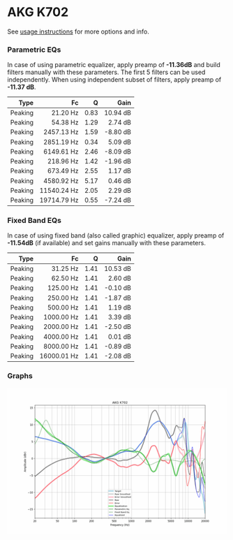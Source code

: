 # AKG K702
See [usage instructions](https://github.com/jaakkopasanen/AutoEq#usage) for more options and info.

### Parametric EQs
In case of using parametric equalizer, apply preamp of **-11.36dB** and build filters manually
with these parameters. The first 5 filters can be used independently.
When using independent subset of filters, apply preamp of **-11.37 dB**.

| Type    | Fc          |    Q | Gain     |
|--------:|------------:|-----:|---------:|
| Peaking | 21.20 Hz    | 0.83 | 10.94 dB |
| Peaking | 54.38 Hz    | 1.29 | 2.74 dB  |
| Peaking | 2457.13 Hz  | 1.59 | -8.80 dB |
| Peaking | 2851.19 Hz  | 0.34 | 5.09 dB  |
| Peaking | 6149.61 Hz  | 2.46 | -8.09 dB |
| Peaking | 218.96 Hz   | 1.42 | -1.96 dB |
| Peaking | 673.49 Hz   | 2.55 | 1.17 dB  |
| Peaking | 4580.92 Hz  | 5.17 | 0.46 dB  |
| Peaking | 11540.24 Hz | 2.05 | 2.29 dB  |
| Peaking | 19714.79 Hz | 0.55 | -7.24 dB |

### Fixed Band EQs
In case of using fixed band (also called graphic) equalizer, apply preamp of **-11.54dB**
(if available) and set gains manually with these parameters.

| Type    | Fc          |    Q | Gain     |
|--------:|------------:|-----:|---------:|
| Peaking | 31.25 Hz    | 1.41 | 10.53 dB |
| Peaking | 62.50 Hz    | 1.41 | 2.60 dB  |
| Peaking | 125.00 Hz   | 1.41 | -0.10 dB |
| Peaking | 250.00 Hz   | 1.41 | -1.87 dB |
| Peaking | 500.00 Hz   | 1.41 | 1.19 dB  |
| Peaking | 1000.00 Hz  | 1.41 | 3.39 dB  |
| Peaking | 2000.00 Hz  | 1.41 | -2.50 dB |
| Peaking | 4000.00 Hz  | 1.41 | 0.01 dB  |
| Peaking | 8000.00 Hz  | 1.41 | -0.89 dB |
| Peaking | 16000.01 Hz | 1.41 | -2.08 dB |

### Graphs
![](./AKG%20K702.png)